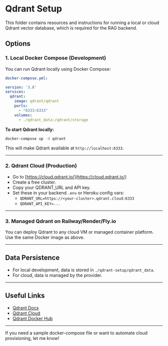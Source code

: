 # Qdrant Setup

This folder contains resources and instructions for running a local or cloud Qdrant vector database, which is required for the RAG backend.

## Options

### 1. Local Docker Compose (Development)

You can run Qdrant locally using Docker Compose:

```yaml
docker-compose.yml:

version: '3.8'
services:
  qdrant:
    image: qdrant/qdrant
    ports:
      - "6333:6333"
    volumes:
      - ./qdrant_data:/qdrant/storage
```

**To start Qdrant locally:**
```bash
docker-compose up -d qdrant
```

This will make Qdrant available at `http://localhost:6333`.

---

### 2. Qdrant Cloud (Production)

- Go to [https://cloud.qdrant.io/](https://cloud.qdrant.io/)
- Create a free cluster.
- Copy your QDRANT_URL and API key.
- Set these in your backend `.env` or Heroku config vars:
  - `QDRANT_URL=https://<your-cluster>.qdrant.cloud:6333`
  - `QDRANT_API_KEY=...`

---

### 3. Managed Qdrant on Railway/Render/Fly.io

You can deploy Qdrant to any cloud VM or managed container platform. Use the same Docker image as above.

---

## Data Persistence
- For local development, data is stored in `./qdrant-setup/qdrant_data`.
- For cloud, data is managed by the provider.

---

## Useful Links
- [Qdrant Docs](https://qdrant.tech/documentation/)
- [Qdrant Cloud](https://cloud.qdrant.io/)
- [Qdrant Docker Hub](https://hub.docker.com/r/qdrant/qdrant)

---

If you need a sample docker-compose file or want to automate cloud provisioning, let me know!
